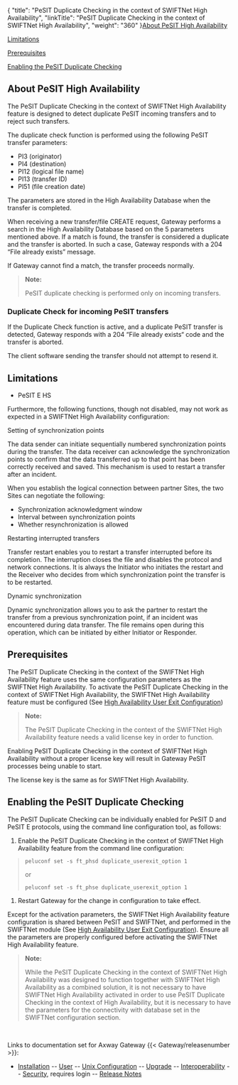 {
    "title": "PeSIT Duplicate Checking in the context of SWIFTNet High Availability",
    "linkTitle": "PeSIT Duplicate Checking in the context of SWIFTNet High Availability",
    "weight": "360"
}[About PeSIT High Availability](#About)

[Limitations](#Limitati)

[Prerequisites](#Prerequi)

[Enabling the PeSIT Duplicate Checking](#Enabling)

<span id="About"></span>

## About PeSIT High Availability

The PeSIT Duplicate Checking in the context of SWIFTNet High Availability feature is designed to detect duplicate PeSIT incoming transfers and to reject such transfers.

The duplicate check function is performed using the following PeSIT transfer parameters:

-   PI3 (originator)
-   PI4 (destination)
-   PI12 (logical file name)
-   PI13 (transfer ID)
-   PI51 (file creation date)

The parameters are stored in the High Availability Database when the transfer is completed.

When receiving a new transfer/file CREATE request, Gateway performs a search in the High Availability Database based on the 5 parameters mentioned above. If a match is found, the transfer is considered a duplicate and the transfer is aborted. In such a case, Gateway responds with a 204 “File already exists” message.

If Gateway cannot find a match, the transfer proceeds normally.

> **Note:**
>
> PeSIT duplicate checking is performed only on incoming transfers.

### Duplicate Check for incoming PeSIT transfers

If the Duplicate Check function is active, and a duplicate PeSIT transfer is detected, Gateway responds with a 204 “File already exists“ code and the transfer is aborted.

The client software sending the transfer should not attempt to resend it.

<span id="Limitati"></span>

## Limitations

-   PeSIT E HS

Furthermore, the following functions, though not disabled, may not work as expected in a SWIFTNet High Availability configuration:

Setting of synchronization points

The data sender can initiate sequentially numbered synchronization points during the transfer. The data receiver can acknowledge the synchronization points to confirm that the data transferred up to that point has been correctly received and saved. This mechanism is used to restart a transfer after an incident.

When you establish the logical connection between partner Sites, the two Sites can negotiate the following:

-   Synchronization acknowledgment window
-   Interval between synchronization points
-   Whether resynchronization is allowed

Restarting interrupted transfers

Transfer restart enables you to restart a transfer interrupted before its completion. The interruption closes the file and disables the protocol and network connections. It is always the Initiator who initiates the restart and the Receiver who decides from which synchronization point the transfer is to be restarted.

Dynamic synchronization

Dynamic synchronization allows you to ask the partner to restart the transfer from a previous synchronization point, if an incident was encountered during data transfer. The file remains open during this operation, which can be initiated by either Initiator or Responder.

<span id="Prerequi"></span>

## Prerequisites

The PeSIT Duplicate Checking in the context of the SWIFTNet High Availability feature uses the same configuration parameters as the SWIFTNet High Availability. To activate the PeSIT Duplicate Checking in the context of SWIFTNet High Availability, the SWIFTNet High Availability feature must be configured (See [High Availability User Exit Configuration](../swiftnet_ha_user_exit_config))

> **Note:**
>
> The PeSIT Duplicate Checking in the context of the SWIFTNet High Availability feature needs a valid license key in order to function.

Enabling PeSIT Duplicate Checking in the context of SWIFTNet High Availability without a proper license key will result in Gateway PeSIT processes being unable to start.

The license key is the same as for SWIFTNet High Availability.

<span id="Enabling"></span>

## Enabling the PeSIT Duplicate Checking

The PeSIT Duplicate Checking can be individually enabled for PeSIT D and PeSIT E protocols, using the command line configuration tool, as follows:

1.  Enable the PeSIT Duplicate Checking in the context of SWIFTNet High Availability feature from the command line configuration:

> `peluconf set -s ft_phsd duplicate_userexit_option 1`
>
> or
>
> `peluconf set -s ft_phse duplicate_userexit_option 1`

1.  Restart Gateway for the change in configuration to take effect.

Except for the activation parameters, the SWIFTNet High Availability feature configuration is shared between PeSIT and SWIFTNet, and performed in the SWIFTNet module (See [High Availability User Exit Configuration](../swiftnet_ha_user_exit_config)). Ensure all the parameters are properly configured before activating the SWIFTNet High Availability feature.

> **Note:**
>
> While the PeSIT Duplicate Checking in the context of SWIFTNet High Availability was designed to function together with SWIFTNet High Availability as a combined solution, it is not necessary to have SWIFTNet High Availability activated in order to use PeSIT Duplicate Checking in the context of High Availability, but it is necessary to have the parameters for the connectivity with database set in the SWIFTNet configuration section.

 

Links to documentation set for Axway Gateway {{< Gateway/releasenumber  >}}:

-   [Installation](/bundle/Gateway_6173_InstallationGuide_allOS_en_HTML5/page/Content/start_page.htm) -- [User](/bundle/Gateway_6173_UsersGuide_allOS_en_HTML5/page/Content/start_page.htm) -- [Unix Configuration](/bundle/Gateway_6173_ConfigurationGuide_UNIX_en_HTML5/page/Content/start_page.htm) -- [Upgrade](/bundle/Gateway_6173_UpgradeGuide_allOS_en_HTML5/page/Content/start_page.htm) -- [Interoperability](/bundle/Gateway_6173_InteroperabilityGuide_allOS_en_HTML5/page/Content/start_page.htm) -- [Security](/bundle/Gateway_6173_SecurityGuide_allOS_en_HTML5/page/Content/start_page.htm), requires login -- [Release Notes](/bundle/Gateway_6173_ReleaseNotes_allOS_en_HTML5/page/Content/Gateway_ReleaseNotes_allOS_en.htm)
